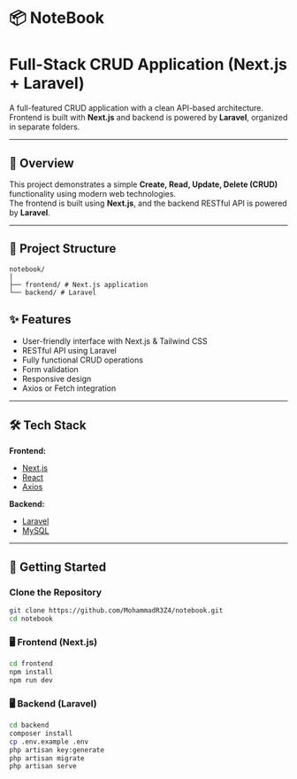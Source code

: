 # 📦 NoteBook

# Full-Stack CRUD Application (Next.js + Laravel)

A full-featured CRUD application with a clean API-based architecture.  
Frontend is built with **Next.js** and backend is powered by **Laravel**, organized in separate folders.

---

## 📝 Overview

This project demonstrates a simple **Create, Read, Update, Delete (CRUD)** functionality using modern web technologies.  
The frontend is built using **Next.js**, and the backend RESTful API is powered by **Laravel**.

---

## 📁 Project Structure 

```
notebook/
│
├── frontend/ # Next.js application
└── backend/ # Laravel

```


## ✨ Features

- User-friendly interface with Next.js & Tailwind CSS
- RESTful API using Laravel
- Fully functional CRUD operations
- Form validation
- Responsive design
- Axios or Fetch integration

---

## 🛠️ Tech Stack

**Frontend:**
- [Next.js](https://nextjs.org/)
- [React](https://reactjs.org/)
- [Axios](https://axios-http.com/)

**Backend:**
- [Laravel](https://laravel.com/)
- [MySQL](https://www.mysql.com/)

---

## 🚀 Getting Started

### Clone the Repository

```bash
git clone https://github.com/MohammadR3Z4/notebook.git
cd notebook
```

### 🖥️ Frontend (Next.js)

```bash
cd frontend
npm install
npm run dev
```

### 🖥️ Backend (Laravel)

```bash
cd backend
composer install
cp .env.example .env
php artisan key:generate
php artisan migrate
php artisan serve
```
